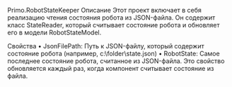 Primo.RobotStateKeeper
Описание
Этот проект включает в себя реализацию чтения состояния робота из JSON-файла. Он содержит класс StateReader, который считывает состояние робота и обновляет его в модели RobotStateModel.

Свойства
•	JsonFilePath: Путь к JSON-файлу, который содержит состояние робота (например, c:\folder\state.json)
•	RobotState: Самое последнее состояние робота, считанное из JSON-файла. Это свойство обновляется каждый раз, когда компонент считывает состояние из файла.

